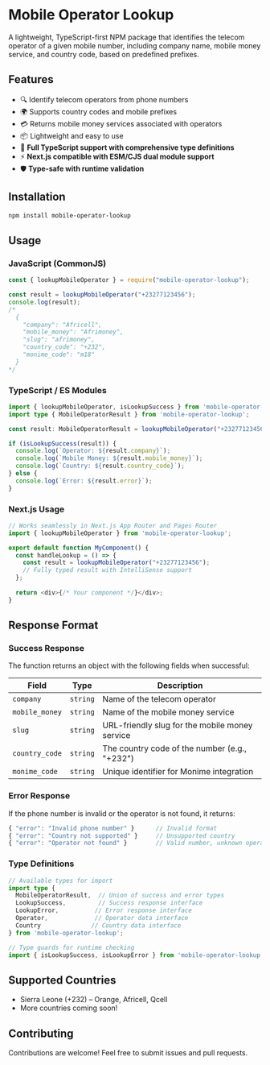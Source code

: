 # Mobile Operator Lookup

A lightweight, TypeScript-first NPM package that identifies the telecom operator of a given mobile number, including company name, mobile money service, and country code, based on predefined prefixes.

## Features

- 🔍 Identify telecom operators from phone numbers
- 🌍 Supports country codes and mobile prefixes
- 💳 Returns mobile money services associated with operators
- 📦 Lightweight and easy to use
- 🔷 **Full TypeScript support with comprehensive type definitions**
- ⚡ **Next.js compatible with ESM/CJS dual module support**
- 🛡️ **Type-safe with runtime validation**

## Installation

```sh
npm install mobile-operator-lookup
```

## Usage

### JavaScript (CommonJS)
```javascript
const { lookupMobileOperator } = require("mobile-operator-lookup");

const result = lookupMobileOperator("+23277123456");
console.log(result);
/*
  {
    "company": "Africell",
    "mobile_money": "Afrimoney",
    "slug": "afrimoney",
    "country_code": "+232",
    "monime_code": "m18"
  }
*/
```

### TypeScript / ES Modules
```typescript
import { lookupMobileOperator, isLookupSuccess } from 'mobile-operator-lookup';
import type { MobileOperatorResult } from 'mobile-operator-lookup';

const result: MobileOperatorResult = lookupMobileOperator("+23277123456");

if (isLookupSuccess(result)) {
  console.log(`Operator: ${result.company}`);
  console.log(`Mobile Money: ${result.mobile_money}`);
  console.log(`Country: ${result.country_code}`);
} else {
  console.log(`Error: ${result.error}`);
}
```

### Next.js Usage
```typescript
// Works seamlessly in Next.js App Router and Pages Router
import { lookupMobileOperator } from 'mobile-operator-lookup';

export default function MyComponent() {
  const handleLookup = () => {
    const result = lookupMobileOperator("+23277123456");
    // Fully typed result with IntelliSense support
  };
  
  return <div>{/* Your component */}</div>;
}
```
## Response Format

### Success Response
The function returns an object with the following fields when successful:

| Field | Type | Description |
| -------- | -------- | -------- |
| `company` | `string` | Name of the telecom operator |
| `mobile_money` | `string` | Name of the mobile money service |
| `slug` | `string` | URL-friendly slug for the mobile money service |
| `country_code` | `string` | The country code of the number (e.g., "+232") |
| `monime_code` | `string` | Unique identifier for Monime integration |

### Error Response
If the phone number is invalid or the operator is not found, it returns:

```typescript
{ "error": "Invalid phone number" }      // Invalid format
{ "error": "Country not supported" }     // Unsupported country
{ "error": "Operator not found" }        // Valid number, unknown operator
```

### Type Definitions

```typescript
// Available types for import
import type { 
  MobileOperatorResult,  // Union of success and error types
  LookupSuccess,         // Success response interface
  LookupError,          // Error response interface
  Operator,             // Operator data interface
  Country              // Country data interface
} from 'mobile-operator-lookup';

// Type guards for runtime checking
import { isLookupSuccess, isLookupError } from 'mobile-operator-lookup';
```

## Supported Countries
 - Sierra Leone (+232) – Orange, Africell, Qcell
 - More countries coming soon!

## Contributing
Contributions are welcome! Feel free to submit issues and pull requests.

